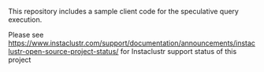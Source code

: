 This repository includes a sample client code for the speculative query execution.

Please see https://www.instaclustr.com/support/documentation/announcements/instaclustr-open-source-project-status/
for Instaclustr support status of this project
